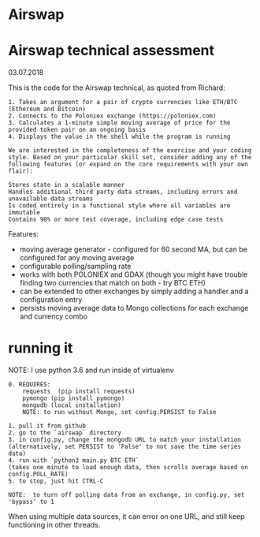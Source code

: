 # Airswap
# Airswap technical assessment

03.07.2018

This is the code for the Airswap technical, as quoted from Richard:
```
1. Takes an argument for a pair of crypto currencies like ETH/BTC (Ethereum and Bitcoin) 
2. Connects to the Poloniex exchange (https://poloniex.com) 
3. Calculates a 1-minute simple moving average of price for the provided token pair on an ongoing basis 
4. Displays the value in the shell while the program is running

We are interested in the completeness of the exercise and your coding style. Based on your particular skill set, consider adding any of the following features (or expand on the core requirements with your own flair):

Stores state in a scalable manner
Handles additional third party data streams, including errors and unavailable data streams
Is coded entirely in a functional style where all variables are immutable
Contains 90% or more test coverage, including edge case tests
```

Features:
+ moving average generator - configured for 60 second MA, but can be configured for any moving average
+ configurable polling/sampling rate
+ works with both POLONIEX and GDAX  (though you might have trouble finding two currencies that match on both - try BTC ETH)
+ can be extended to other exchanges by simply adding a handler and a configuration entry
+ persists moving average data to Mongo collections for each exchange and currency combo

# running it
NOTE: I use python 3.6 and run inside of virtualenv
```
0. REQUIRES: 
    requests  (pip install requests)
    pymongo (pip install pymongo)
    mongodb (local installation) 
    NOTE: to run without Mongo, set config.PERSIST to False
    
1. pull it from github 
2. go to the `airswap` directory
3. in config.py, change the mongodb URL to match your installation
(alternatively, set PERSIST to 'False' to not save the time series data)
4. run with `python3 main.py BTC ETH`
(takes one minute to load enough data, then scrolls average based on config.POLL_RATE)
5. to stop, just hit CTRL-C

NOTE:  to turn off polling data from an exchange, in config.py, set 'bypass' to 1
```
When using multiple data sources, it can error on one URL, and still keep functioning in other threads.

    

